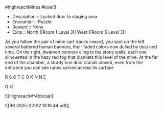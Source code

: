 #highreachMines #level3

* Description :: Locked door to staging area
* Encounter :: Puzzle
* Reward :: None
* Exits :: North [[Room 1 Level 3]] West [[Room 5 Level 3]] 

As you follow the pair of mine cart tracks inward, you spot on the left several battered human banners, their faded colors now dulled by dust and time. On the right, dwarven banners cling to the stone walls, each one silhouetted in the hazy red fog that blankets this level of the mine. At the far end of the chamber, a sturdy iron door stands closed, even from the entrance you can see runes carved across its surface

R S 
O T
C O
K N
N E

Q
U

![[Highreach#^4bbcaa]]

![[RB 2025-02-22 13.16.44.pdf]]